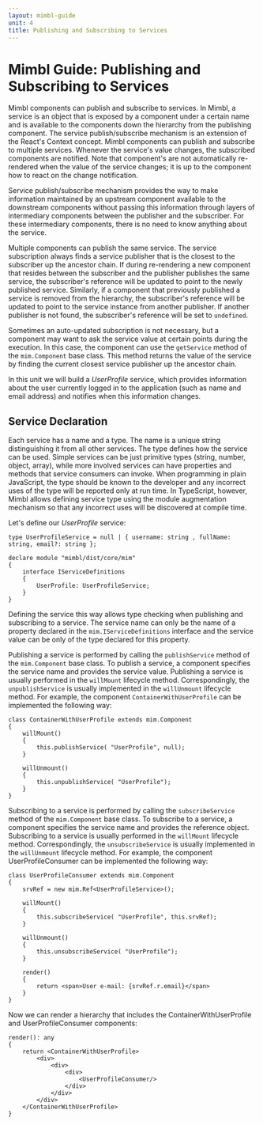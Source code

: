 ```yaml
---
layout: mimbl-guide
unit: 4
title: Publishing and Subscribing to Services
---
```


# Mimbl Guide: Publishing and Subscribing to Services
Mimbl components can publish and subscribe to services. In Mimbl, a service is an object that is exposed by a component under a certain name and is available to the components down the hierarchy from the publishing component. The service publish/subscribe mechanism is an extension of the React's Context concept. Mimbl components can publish and subscribe to multiple services. Whenever the service's value changes, the subscribed components are notified. Note that component's are not automatically re-rendered when the value of the service changes; it is up to the component how to react on the change notification.

Service publish/subscribe mechanism provides the way to make information maintained by an upstream component available to the downstream components without passing this information through layers of intermediary components between the publisher and the subscriber. For these intermediary components, there is no need to know anything about the service.

Multiple components can publish the same service. The service subscription always finds a service publisher that is the closest to the subscriber up the ancestor chain. If during re-rendering a new component that resides between the subscriber and the publisher publishes the same service, the subscriber's reference will be updated to point to the newly published service. Similarly, if a component that previously published a service is removed from the hierarchy, the subscriber's reference will be updated to point to the service instance from another publisher. If another publisher is not found, the subscriber's reference will be set to `undefined`.

Sometimes an auto-updated subscription is not necessary, but a component may want to ask the service value at certain points during the execution. In this case, the component can use the `getService` method of the `mim.Component` base class. This method returns the value of the service by finding the current closest service publisher up the ancestor chain.

In this unit we will build a *UserProfile* service, which provides information about the user currently logged in to the application (such as name and email address) and notifies when this information changes.

## Service Declaration
Each service has a name and a type. The name is a unique string distinguishing it from all other services. The type defines how the service can be used. Simple services can be just primitive types (string, number, object, array), while more involved services can have properties and methods that service consumers can invoke. When programming in plain JavaScript, the type should be known to the developer and any incorrect uses of the type will be reported only at run time. In TypeScript, however, Mimbl allows defining service type using the module augmentation mechanism so that any incorrect uses will be discovered at compile time.

Let's define our *UserProfile* service:

```tsx
type UserProfileService = null | { username: string , fullName: string, email?: string };

declare module "mimbl/dist/core/mim"
{
    interface IServiceDefinitions
    {
        UserProfile: UserProfileService;
    }
}
```

Defining the service this way allows type checking when publishing and subscribing to a service. The service name can only be the name of a property declared in the `mim.IServiceDefinitions` interface and the service value can be only of the type declared for this property.

Publishing a service is performed by calling the `publishService` method of the `mim.Component` base class. To publish a service, a component specifies the service name and provides the service value. Publishing a service is usually performed in the `willMount` lifecycle method. Correspondingly, the `unpublishService` is usually implemented in the `willUnmount` lifecycle method. For example, the component `ContainerWithUserProfile` can be implemented the following way:

```tsx
class ContainerWithUserProfile extends mim.Component
{
    willMount()
    {
        this.publishService( "UserProfile", null);
    }

    willUnmount()
    {
        this.unpublishService( "UserProfile");
    }
}
```

Subscribing to a service is performed by calling the `subscribeService` method of the `mim.Component` base class. To subscribe to a service, a component specifies the service name and provides the reference object. Subscribing to a service is usually performed in the `willMount` lifecycle method. Correspondingly, the `unsubscribeService` is usually implemented in the `willUnmount` lifecycle method. For example, the component UserProfileConsumer can be implemented the following way:

```tsx
class UserProfileConsumer extends mim.Component
{
    srvRef = new mim.Ref<UserProfileService>();

    willMount()
    {
        this.subscribeService( "UserProfile", this.srvRef);
    }

    willUnmount()
    {
        this.unsubscribeService( "UserProfile");
    }

    render()
    {
        return <span>User e-mail: {srvRef.r.email}</span>
    }
}
```

Now we can render a hierarchy that includes the ContainerWithUserProfile and UserProfileConsumer components:

```tsx
render(): any
{
    return <ContainerWithUserProfile>
        <div>
            <div>
                <div>
                    <UserProfileConsumer/>
                </div>
            </div>
        </div>
    </ContainerWithUserProfile>
}
```



